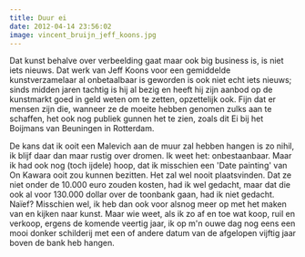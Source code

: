 ```yaml
---
title: Duur ei
date: 2012-04-14 23:56:02
image: vincent_bruijn_jeff_koons.jpg
---
```

Dat kunst behalve over verbeelding gaat maar ook big business is, is niet iets nieuws. Dat werk van Jeff Koons voor een gemiddelde kunstverzamelaar al onbetaalbaar is geworden is ook niet echt iets nieuws; sinds midden jaren tachtig is hij al bezig en heeft hij zijn aanbod op de kunstmarkt goed in geld weten om te zetten, opzettelijk ook. Fijn dat er mensen zijn die, wanneer ze de moeite hebben genomen zulks aan te schaffen, het ook nog publiek gunnen het te zien, zoals dit Ei bij het Boijmans van Beuningen in Rotterdam.

De kans dat ik ooit een Malevich aan de muur zal hebben hangen is zo nihil, ik blijf daar dan maar rustig over dromen. Ik weet het: onbestaanbaar. Maar ik had ook nog (toch ijdele) hoop, dat ik misschien een 'Date painting' van On Kawara ooit zou kunnen bezitten. Het zal wel nooit plaatsvinden. Dat ze niet onder de 10.000 euro zouden kosten, had ik wel gedacht, maar dat die ook al voor 130.000 dollar over de toonbank gaan, had ik niet gedacht. Naïef? Misschien wel, ik heb dan ook voor alsnog meer op met het maken van en kijken naar kunst. Maar wie weet, als ik zo af en toe wat koop, ruil en verkoop, ergens de komende veertig jaar, ik op m'n ouwe dag nog eens een mooi donker schilderij met een of andere datum van de afgelopen vijftig jaar boven de bank heb hangen.
